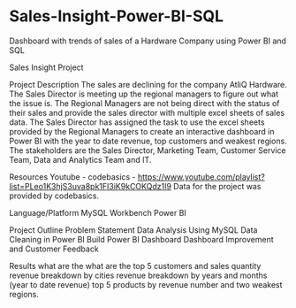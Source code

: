# Sales-Insight-Power-BI-SQL
Dashboard with trends of sales of a Hardware Company using Power BI and SQL

Sales Insight Project

Project Description
The sales are declining for the company AtliQ Hardware. The Sales Director is meeting up the regional managers to figure out what the issue is. The Regional Managers are not being direct with the status of their sales and provide the sales director with multiple excel sheets of sales data. The Sales Director has assigned the task to use the excel sheets provided by the Regional Managers to create an interactive dashboard in Power BI with the year to date revenue, top customers and weakest regions. The stakeholders are the Sales Director, Marketing Team, Customer Service Team, Data and Analytics Team and IT.


Resources
Youtube - codebasics - https://www.youtube.com/playlist?list=PLeo1K3hjS3uva8pk1FI3iK9kCOKQdz1I9
Data for the project was provided by codebasics.


Language/Platform
MySQL Workbench
Power BI


Project Outline
Problem Statement
Data Analysis Using MySQL
Data Cleaning in Power BI
Build Power BI Dashboard
Dashboard Improvement and Customer Feedback


Results
what are the  what are the top 5 customers and sales quantity revenue breakdown by cities revenue breakdown by years and months (year to date revenue) top 5 products by revenue number and two weakest regions.

